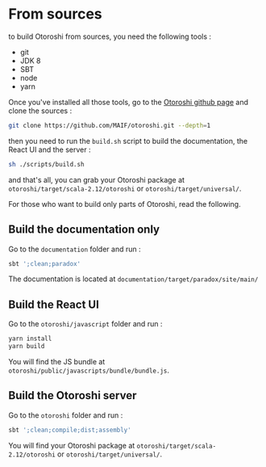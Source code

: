 # From sources

to build Otoroshi from sources, you need the following tools :

* git
* JDK 8
* SBT
* node
* yarn

Once you've installed all those tools, go to the [Otoroshi github page](https://github.com/MAIF/otoroshi) and clone the sources :

```sh
git clone https://github.com/MAIF/otoroshi.git --depth=1
```

then you need to run the `build.sh` script to build the documentation, the React UI and the server :

```sh
sh ./scripts/build.sh
```

and that's all, you can grab your Otoroshi package at `otoroshi/target/scala-2.12/otoroshi` or `otoroshi/target/universal/`.

For those who want to build only parts of Otoroshi, read the following.

## Build the documentation only

Go to the `documentation` folder and run :

```sh
sbt ';clean;paradox'
```

The documentation is located at `documentation/target/paradox/site/main/`

## Build the React UI

Go to the `otoroshi/javascript` folder and run :

```sh
yarn install
yarn build
```

You will find the JS bundle at `otoroshi/public/javascripts/bundle/bundle.js`.

## Build the Otoroshi server

Go to the `otoroshi` folder and run :

```sh
sbt ';clean;compile;dist;assembly'
```

You will find your Otoroshi package at `otoroshi/target/scala-2.12/otoroshi` or `otoroshi/target/universal/`.
